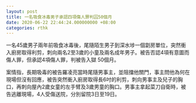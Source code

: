 ```yaml
---
layout: post
title: 一名吸食冰毒男子承認四項傷人罪判囚50個月
date: 2020-06-22 22:44:24.000000000 +08:00
categories: rthk
---
```


一名45歲男子兩年前吸食冰毒後，尾隨陌生男子到深水埗一個劏房單位，突然衝入廚房取得利剪，刺向兩名2至3歲的小童及兩名成年男子。被告否認4項有意圖而傷人罪，但承認4項傷人罪，判被告入獄 50個月。

案情指，長期吸毒的被告羅凌亮當時尾隨男事主，並阻擋他關門，事主問他為何在現場但沒有回應，被告突然衝入廚房取得長6吋的利剪，刺向男事主及兒子的胸口，再刺向屋內2歲女童的左手臂及3歲男童的胸口。男事主拿起菜刀自衛時，被告逃離現場，4人受傷送院，分別留院3日至19日。
